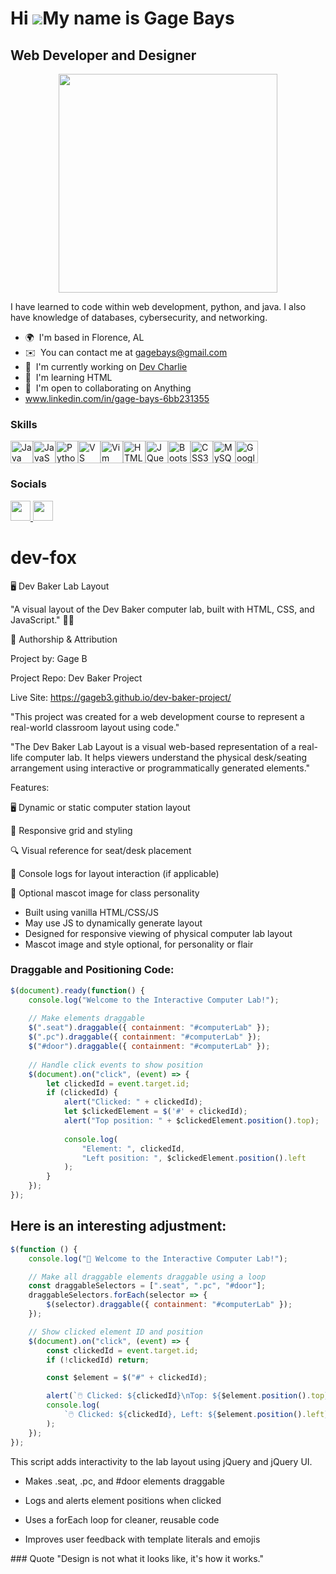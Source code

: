 Hi ![](https://user-images.githubusercontent.com/18350557/176309783-0785949b-9127-417c-8b55-ab5a4333674e.gif)My name is Gage Bays
=================================================================================================================================

Web Developer and Designer
--------------------------

<p align="center">
  <img src="https://i0.wp.com/therebelwalk.com/wp-content/uploads/2024/02/IMG_0436.jpg?resize=1242%2C640&ssl=1" width="350"/>
</p>



I have learned to code within web development, python, and java. I also have knowledge of databases, cybersecurity, and networking.



* 🌍  I'm based in Florence, AL
* ✉️  You can contact me at [gagebays@gmail.com](mailto:gagebays@gmail.com)
* 🚀  I'm currently working on [Dev Charlie](http://gageb3.github.io/dev-charlie/)
* 🧠  I'm learning HTML
* 🤝  I'm open to collaborating on Anything
* www.linkedin.com/in/gage-bays-6bb231355


### Skills


<p align="left">
<a href="https://www.oracle.com/java/" target="_blank" rel="noreferrer"><img src="https://raw.githubusercontent.com/danielcranney/readme-generator/main/public/icons/skills/java-colored.svg" width="36" height="36" alt="Java" /></a><a href="https://developer.mozilla.org/en-US/docs/Web/JavaScript" target="_blank" rel="noreferrer"><img src="https://raw.githubusercontent.com/danielcranney/readme-generator/main/public/icons/skills/javascript-colored.svg" width="36" height="36" alt="JavaScript" /></a><a href="https://www.python.org/" target="_blank" rel="noreferrer"><img src="https://raw.githubusercontent.com/danielcranney/readme-generator/main/public/icons/skills/python-colored.svg" width="36" height="36" alt="Python" /></a><a href="https://code.visualstudio.com/" target="_blank" rel="noreferrer"><img src="https://raw.githubusercontent.com/danielcranney/readme-generator/main/public/icons/skills/visualstudiocode.svg" width="36" height="36" alt="VS Code" /></a><a href="https://www.vim.org/" target="_blank" rel="noreferrer"><img src="https://raw.githubusercontent.com/danielcranney/readme-generator/main/public/icons/skills/vim.svg" width="36" height="36" alt="Vim" /></a><a href="https://developer.mozilla.org/en-US/docs/Glossary/HTML5" target="_blank" rel="noreferrer"><img src="https://raw.githubusercontent.com/danielcranney/readme-generator/main/public/icons/skills/html5-colored.svg" width="36" height="36" alt="HTML5" /></a><a href="https://jquery.com/" target="_blank" rel="noreferrer"><img src="https://raw.githubusercontent.com/danielcranney/readme-generator/main/public/icons/skills/jquery-colored.svg" width="36" height="36" alt="JQuery" /></a><a href="https://getbootstrap.com/" target="_blank" rel="noreferrer"><img src="https://raw.githubusercontent.com/danielcranney/readme-generator/main/public/icons/skills/bootstrap-colored.svg" width="36" height="36" alt="Bootstrap" /></a><a href="https://www.w3.org/TR/CSS/#css" target="_blank" rel="noreferrer"><img src="https://raw.githubusercontent.com/danielcranney/readme-generator/main/public/icons/skills/css3-colored.svg" width="36" height="36" alt="CSS3" /></a><a href="https://www.mysql.com/" target="_blank" rel="noreferrer"><img src="https://raw.githubusercontent.com/danielcranney/readme-generator/main/public/icons/skills/mysql-colored.svg" width="36" height="36" alt="MySQL" /></a><a href="https://cloud.google.com/" target="_blank" rel="noreferrer"><img src="https://raw.githubusercontent.com/danielcranney/readme-generator/main/public/icons/skills/googlecloud-colored.svg" width="36" height="36" alt="Google Cloud" /></a>
</p>


### Socials

<p align="left"> <a href="https://www.github.com/gageb3" target="_blank" rel="noreferrer"> <picture> <source media="(prefers-color-scheme: dark)" srcset="https://raw.githubusercontent.com/danielcranney/readme-generator/main/public/icons/socials/github-dark.svg" /> <source media="(prefers-color-scheme: light)" srcset="https://raw.githubusercontent.com/danielcranney/readme-generator/main/public/icons/socials/github.svg" /> <img src="https://raw.githubusercontent.com/danielcranney/readme-generator/main/public/icons/socials/github.svg" width="32" height="32" /> </picture> </a> <a href="http://www.instagram.com/gagebays_3" target="_blank" rel="noreferrer"> <picture> <source media="(prefers-color-scheme: dark)" srcset="https://raw.githubusercontent.com/danielcranney/readme-generator/main/public/icons/socials/instagram-dark.svg" /> <source media="(prefers-color-scheme: light)" srcset="https://raw.githubusercontent.com/danielcranney/readme-generator/main/public/icons/socials/instagram.svg" /> <img src="https://raw.githubusercontent.com/danielcranney/readme-generator/main/public/icons/socials/instagram.svg" width="32" height="32" /> </picture> </a></p>


# dev-fox
🖥️ Dev Baker Lab Layout

"A visual layout of the Dev Baker computer lab, built with HTML, CSS, and JavaScript." 🧑‍💻

👤 Authorship & Attribution

Project by: Gage B

Project Repo: Dev Baker Project

Live Site: https://gageb3.github.io/dev-baker-project/

"This project was created for a web development course to represent a real-world classroom layout using code."

"The Dev Baker Lab Layout is a visual web-based representation of a real-life computer lab. It helps viewers understand the physical desk/seating arrangement using interactive or programmatically generated elements."

Features:

🖥️ Dynamic or static computer station layout

📐 Responsive grid and styling

🔍 Visual reference for seat/desk placement

🧪 Console logs for layout interaction (if applicable)

🐢 Optional mascot image for class personality

- Built using vanilla HTML/CSS/JS
- May use JS to dynamically generate layout
- Designed for responsive viewing of physical computer lab layout
- Mascot image and style optional, for personality or flair
<detail>

### Draggable and Positioning Code:
```JavaScript
$(document).ready(function() {
    console.log("Welcome to the Interactive Computer Lab!");
    
    // Make elements draggable
    $(".seat").draggable({ containment: "#computerLab" });
    $(".pc").draggable({ containment: "#computerLab" });
    $("#door").draggable({ containment: "#computerLab" });
    
    // Handle click events to show position
    $(document).on("click", (event) => {
        let clickedId = event.target.id;
        if (clickedId) {
            alert("Clicked: " + clickedId);
            let $clickedElement = $('#' + clickedId);
            alert("Top position: " + $clickedElement.position().top);
            
            console.log(
                "Element: ", clickedId, 
                "Left position: ", $clickedElement.position().left
            );
        }
    });
});
```
## Here is an interesting adjustment:
```JavaScript
$(function () {
    console.log("👋 Welcome to the Interactive Computer Lab!");

    // Make all draggable elements draggable using a loop
    const draggableSelectors = [".seat", ".pc", "#door"];
    draggableSelectors.forEach(selector => {
        $(selector).draggable({ containment: "#computerLab" });
    });

    // Show clicked element ID and position
    $(document).on("click", (event) => {
        const clickedId = event.target.id;
        if (!clickedId) return;

        const $element = $("#" + clickedId);

        alert(`🖱️ Clicked: ${clickedId}\nTop: ${$element.position().top}px`);
        console.log(
            `🖱️ Clicked: ${clickedId}, Left: ${$element.position().left}px`
        );
    });
});
```
<summary>This script adds interactivity to the lab layout using jQuery and jQuery UI.</summary>

- Makes .seat, .pc, and #door elements draggable

- Logs and alerts element positions when clicked

- Uses a forEach loop for cleaner, reusable code

- Improves user feedback with template literals and emojis
</detail>
### Quote
"Design is not what it looks like, it's how it works."
